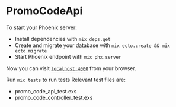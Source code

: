 # PromoCodeApi

To start your Phoenix server:

  * Install dependencies with `mix deps.get`
  * Create and migrate your database with `mix ecto.create && mix ecto.migrate`
  * Start Phoenix endpoint with `mix phx.server`

Now you can visit [`localhost:4000`](http://localhost:4000) from your browser.

Run `mix tests` to run tests
Relevant test files are:
- promo_code_api_test.exs
- promo_code_controller_test.exs
